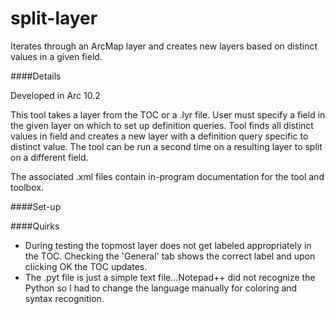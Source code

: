 split-layer
===========
Iterates through an ArcMap layer and creates new layers based on distinct values in a given field.

####Details

Developed in Arc 10.2

This tool takes a layer from the TOC or a .lyr file.  User must specify a field in the given layer on which to set up definition queries. Tool finds all distinct values in field and creates a new layer with a definition query specific to distinct value. The tool can be run a second time on a resulting layer to split on a different field.

The associated .xml files contain in-program  documentation for the tool and toolbox.

####Set-up

####Quirks
* During testing the topmost layer does not get labeled appropriately in the TOC. Checking the 'General' tab shows the correct label and upon clicking OK the TOC updates.
* The .pyt file is just a simple text file...Notepad++ did not recognize the Python so I had to change the language manually for coloring and syntax recognition.
